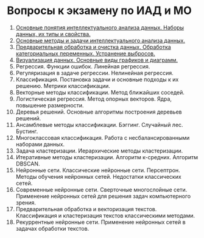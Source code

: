# Вопросы к экзамену по ИАД и МО

1. [Основные понятия интеллектуального анализа данных. Наборы данных, их типы и свойства.](1.md)
2. [Основные методы и задачи интеллектуального анализа данных.](2.md)
3. [Предварительная обработка и очистка данных. Обработка категориальных переменных. Устранение выбросов.](3.md)
4. [Визуализация данных. Основные виды графиков и диаграмм.](4.md)
5. Регрессия. Функции ошибок. Линейная регрессия.
6. Регуляризация в задаче регрессии. Нелинейная регрессия.
7. Классификация. Постановка задачи и основные подходы к их решению. Метрики классификации.
8. Векторные методы классификации. Метод ближайших соседей.
9. Логистическая регрессия. Метод опорных векторов. Ядра, повышение размерности.
10. Деревья решений. Основные алгоритмы построения деревьев решений.
11. Ансамблевые методы классификации. Бэггинг. Случайный лес. Бустинг.
12. Многоклассовая классификация. Работа с несбалансированными наборами данных.
13. Задача кластеризации. Иерархические методы кластеризации.
14. Итеративные методы кластеризации. Алгоритм к-средних. Алгоритм DBSCAN.
15. Нейронные сети. Классические нейронные сети. Персептрон. Методы обучения нейронных сетей. Недостатки классических сетей.
16. Современные нейронные сети. Сверточные многослойные сети. Применение нейронных сетей для решения задач компьютерного зрения.
17. Предварительная обработка и векторизация текстов. Классификация и кластеризация текстов классическими методами.
18. Рекуррентные нейронные сети. Применение нейронных сетей в задачах обработки текстов.